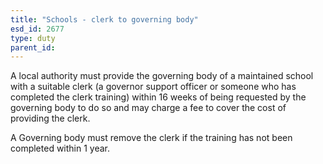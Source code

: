 ```yaml
---
title: "Schools - clerk to governing body"
esd_id: 2677
type: duty
parent_id:  
---
```


A local authority must provide the governing body of a maintained school with a suitable clerk (a governor support officer or someone who has completed the clerk training)  within 16 weeks of being requested by the governing body to do so and may charge a fee to cover the cost of providing the clerk.

A Governing body must remove the clerk if the training has not been completed within 1 year.

